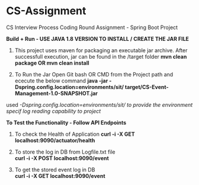 # CS-Assignment
CS Interview Process Coding Round Assignment - Spring Boot Project

<B>Build + Run - USE JAVA 1.8 VERSION TO INSTALL / CREATE THE JAR FILE</B>

1. This project uses maven for packaging an executable jar archive. After successfull execution, jar can be found in the /target folder
<B>mvn clean package OR mvn clean install</B>

2. To Run the Jar Open Git bash OR CMD from the Project path <folder where pom.xml is locates> and ececute the below command
<B>java -jar -Dspring.config.location=environments/sit/ target/CS-Event-Management-1.0-SNAPSHOT.jar</B>

used <i>-Dspring.config.location=environments/sit/  to provide the environment specif log reading capability to project</i>

<B>To Test the Functionality - Follow API Endpoints</B>

1. To check the Health of Application
<B>curl -i -X GET localhost:9090/actuator/health</B>

1. To store the log in DB from Logfile.txt file <br />
<B>curl -i -X POST localhost:9090/event</B>


2. To get the stored event log in DB <br />
<B>curl -i -X GET localhost:9090/event</B>
